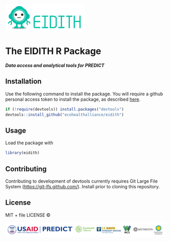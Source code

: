 
<!-- README.md is generated from README.Rmd. Please edit that file -->
![](inst/eidith-logo-2014.png)

The EIDITH R Package
====================

***Data access and analytical tools for PREDICT***

Installation
------------

Use the following command to install the package. You will require a github personal access token to install the package, as described [here](http://happygitwithr.com/api-tokens.html).

``` r
if (!require(devtools)) install.packages("devtools")
devtools::install_github("ecohealthalliance/eidith")
```

Usage
-----

Load the package with

``` r
library(eidith)
```

Contributing
------------

Contributing to development of devtools currently requires Git Large File System (<https://git-lfs.github.com/>). Install prior to cloning this repository.

License
-------

MIT + file LICENSE ©

![](inst/predictfooter.png)
